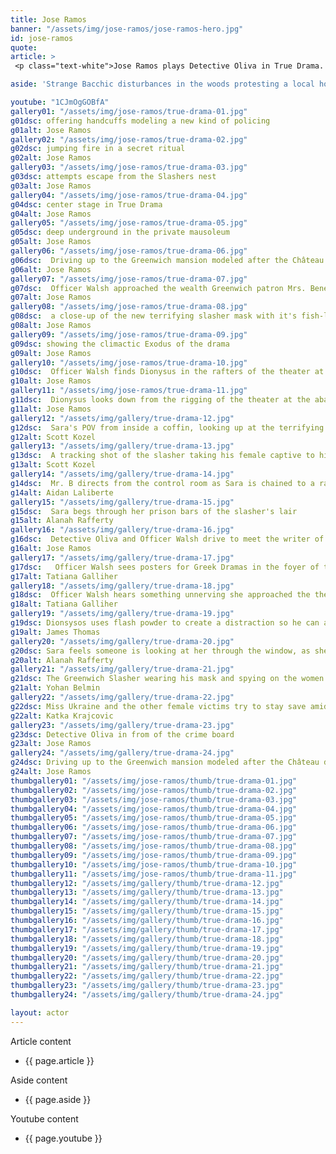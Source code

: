 ```yaml
---
title: Jose Ramos
banner: "/assets/img/jose-ramos/jose-ramos-hero.jpg"
id: jose-ramos
quote: 
article: >
 <p class="text-white">Jose Ramos plays Detective Oliva in True Drama. It’s not the first time he’s been cast as a detective. With 19 years in the fire service and now a captain, he knows first-hand about the challenges and stress of being a first responder. He explains, “I was excited to do this film because it’s a crime mystery with the premise that all drama is instructive. It was fun to explore and take the audience on a journey of figuring this case out. The main story is about how the police are in a race to contain the violence created by media and inflamed by forces that we are racing to understand. Along the way I get to mentor a rookie female officer while we deal with super-natural stress. Everything about this film will keep you guessing … and get you thinking.” </p>

aside: 'Strange Bacchic disturbances in the woods protesting a local horror movie prompt a police investigation. A shadowy figure emerges.  Calling himself the God of Drama, he believes that he can achieve the seemingly impossible goal of returning drama to its original purpose – of preparing citizens for leadership in democracy. As the horror movie spirals out of control, and the Bacchae are consumed in violence - can officer Ailish Walsh discern the truth before a gruesome Greek drama unfolds? <br><br> Director James Thomas creates a Greek tragedy for our time. A horror story that looks at the original role of drama – as the companion invention of democracy – to shed light on how modern media is still working in our lives, in hidden ways, to rip us apart. True Drama is an alarm – a rare moment of clarity – a terrifying jolt - and an invitation to enjoy the true transcendental power of drama to help us envision a better Democracy. '

youtube: "1CJmOgGOBfA"
gallery01: "/assets/img/jose-ramos/true-drama-01.jpg"
g01dsc: offering handcuffs modeling a new kind of policing
g01alt: Jose Ramos 
gallery02: "/assets/img/jose-ramos/true-drama-02.jpg"
g02dsc: jumping fire in a secret ritual  
g02alt: Jose Ramos
gallery03: "/assets/img/jose-ramos/true-drama-03.jpg"
g03dsc: attempts escape from the Slashers nest
g03alt: Jose Ramos 
gallery04: "/assets/img/jose-ramos/true-drama-04.jpg"
g04dsc: center stage in True Drama 
g04alt: Jose Ramos
gallery05: "/assets/img/jose-ramos/true-drama-05.jpg"
g05dsc: deep underground in the private mausoleum
g05alt: Jose Ramos  
gallery06: "/assets/img/jose-ramos/true-drama-06.jpg"
g06dsc:  Driving up to the Greenwich mansion modeled after the Château de Malmaison in French 
g06alt: Jose Ramos  
gallery07: "/assets/img/jose-ramos/true-drama-07.jpg"
g07dsc:  Officer Walsh approached the wealth Greenwich patron Mrs. Benedict
g07alt: Jose Ramos  
gallery08: "/assets/img/jose-ramos/true-drama-08.jpg"
g08dsc:  a close-up of the new terrifying slasher mask with it's fish-like gaping mouth
g08alt: Jose Ramos
gallery09: "/assets/img/jose-ramos/true-drama-09.jpg"
g09dsc: showing the climactic Exodus of the drama  
g09alt: Jose Ramos
gallery10: "/assets/img/jose-ramos/true-drama-10.jpg"
g10dsc:  Officer Walsh finds Dionysus in the rafters of the theater at the abandoned sanitarium  
g10alt: Jose Ramos  
gallery11: "/assets/img/jose-ramos/true-drama-11.jpg"
g11dsc:  Dionysus looks down from the rigging of the theater at the abandoned sanitarium  
g11alt: Jose Ramos
gallery12: "/assets/img/gallery/true-drama-12.jpg"
g12dsc:  Sara's POV from inside a coffin, looking up at the terrifying masked slasher 
g12alt: Scott Kozel 
gallery13: "/assets/img/gallery/true-drama-13.jpg"
g13dsc:  A tracking shot of the slasher taking his female captive to his underground lair 
g13alt: Scott Kozel 
gallery14: "/assets/img/gallery/true-drama-14.jpg"
g14dsc:  Mr. B directs from the control room as Sara is chained to a rack before being tortured 
g14alt: Aidan Laliberte  
gallery15: "/assets/img/gallery/true-drama-15.jpg"
g15dsc:  Sara begs through her prison bars of the slasher's lair
g15alt: Alanah Rafferty
gallery16: "/assets/img/gallery/true-drama-16.jpg"
g16dsc:  Detective Oliva and Officer Walsh drive to meet the writer of the slasher script 
g16alt: Jose Ramos
gallery17: "/assets/img/gallery/true-drama-17.jpg"
g17dsc:   Officer Walsh sees posters for Greek Dramas in the foyer of the theater at the abandoned sanitarium 
g17alt: Tatiana Galliher 
gallery18: "/assets/img/gallery/true-drama-18.jpg"
g18dsc:  Officer Walsh hears something unnerving she approached the theater stage 
g18alt: Tatiana Galliher  
gallery19: "/assets/img/gallery/true-drama-19.jpg"
g19dsc: Dionsysos uses flash powder to create a distraction so he can avoid being tased by police
g19alt: James Thomas
gallery20: "/assets/img/gallery/true-drama-20.jpg"
g20dsc: Sara feels someone is looking at her through the window, as she showers in the Slasher's house
g20alt: Alanah Rafferty
gallery21: "/assets/img/gallery/true-drama-21.jpg"
g21dsc: The Greenwich Slasher wearing his mask and spying on the women in the shower
g21alt: Yohan Belmin
gallery22: "/assets/img/gallery/true-drama-22.jpg"
g22dsc: Miss Ukraine and the other female victims try to stay save amid the chaos on set
g22alt: Katka Krajcovic 
gallery23: "/assets/img/gallery/true-drama-23.jpg"
g23dsc: Detective Oliva in from of the crime board
g23alt: Jose Ramos
gallery24: "/assets/img/gallery/true-drama-24.jpg"
g24dsc: Driving up to the Greenwich mansion modeled after the Château de Malmaison in French
g24alt: Jose Ramos
thumbgallery01: "/assets/img/jose-ramos/thumb/true-drama-01.jpg"
thumbgallery02: "/assets/img/jose-ramos/thumb/true-drama-02.jpg"
thumbgallery03: "/assets/img/jose-ramos/thumb/true-drama-03.jpg"
thumbgallery04: "/assets/img/jose-ramos/thumb/true-drama-04.jpg"
thumbgallery05: "/assets/img/jose-ramos/thumb/true-drama-05.jpg"
thumbgallery06: "/assets/img/jose-ramos/thumb/true-drama-06.jpg"
thumbgallery07: "/assets/img/jose-ramos/thumb/true-drama-07.jpg"
thumbgallery08: "/assets/img/jose-ramos/thumb/true-drama-08.jpg"
thumbgallery09: "/assets/img/jose-ramos/thumb/true-drama-09.jpg"
thumbgallery10: "/assets/img/jose-ramos/thumb/true-drama-10.jpg"
thumbgallery11: "/assets/img/jose-ramos/thumb/true-drama-11.jpg"
thumbgallery12: "/assets/img/gallery/thumb/true-drama-12.jpg"
thumbgallery13: "/assets/img/gallery/thumb/true-drama-13.jpg"
thumbgallery14: "/assets/img/gallery/thumb/true-drama-14.jpg"
thumbgallery15: "/assets/img/gallery/thumb/true-drama-15.jpg"
thumbgallery16: "/assets/img/gallery/thumb/true-drama-16.jpg"
thumbgallery17: "/assets/img/gallery/thumb/true-drama-17.jpg"
thumbgallery18: "/assets/img/gallery/thumb/true-drama-18.jpg"
thumbgallery19: "/assets/img/gallery/thumb/true-drama-19.jpg"
thumbgallery20: "/assets/img/gallery/thumb/true-drama-20.jpg"
thumbgallery21: "/assets/img/gallery/thumb/true-drama-21.jpg"
thumbgallery22: "/assets/img/gallery/thumb/true-drama-22.jpg"
thumbgallery23: "/assets/img/gallery/thumb/true-drama-23.jpg"
thumbgallery24: "/assets/img/gallery/thumb/true-drama-24.jpg"

layout: actor
---
```


Article content
* {{ page.article }}

Aside content
* {{ page.aside }}

Youtube content
* {{ page.youtube }}

